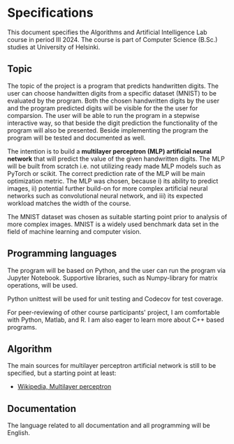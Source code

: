 # Specifications

This document specifies the Algorithms and Artificial Intelligence Lab course in period III 2024. The course is part of Computer Science (B.Sc.) studies at University of Helsinki.

## Topic

The topic of the project is a program that predicts handwritten digits. The user can choose handwitten digits from a specific dataset (MNIST) to be evaluated by the program. Both the chosen handwritten digits by the user and the program predicted digits will be visible for the the user for comparsion. The user will be able to run the program in a stepwise interactive way, so that beside the digit prediction the functionality of the program will also be presented. Beside implementing the program the program will be tested and documented as well.

The intention is to build a __multilayer perceptron (MLP) artificial neural network__ that will predict the value of the given handwritten digits. The MLP will be built from scratch i.e. not utilizing ready made MLP models such as PyTorch or scikit. The correct prediction rate of the MLP will be main optimization metric. The MLP was chosen, because i) its ability to predict images, ii) potential further build-on for more complex artificial neural networks such as convolutional neural network, and iii) its expected workload matches the width of the course.

The MNIST dataset was chosen as suitable starting point prior to analysis of more complex images. MNIST is a widely used benchmark data set in the field of machine learning and computer vision.  

## Programming languages

The program will be based on Python, and the user can run the program via Jupyter Notebook. Supportive libraries, such as Numpy-library for matrix operations, will be used.

Python unittest will be used for unit testing and Codecov for test coverage.

For peer-reviewing of other course participants' project, I am comfortable with Python, Matlab, and R. I am also eager to learn more about C++ based programs.

## Algorithm

The main sources for multilayer perceptron artificial network is still to be specified, but a starting point at least:

* [Wikipedia, Multilayer perceptron ](https://en.wikipedia.org/wiki/Multilayer_perceptron)

## Documentation

The language related to all documentation and all programming will be English.
